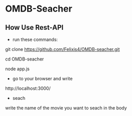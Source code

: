 # OMDB-Seacher 

## How Use Rest-API

* run these commands:

git clone https://github.com/Felixis4/OMDB-seacher.git

cd OMDB-seacher

node app.js 

* go to your browser and write 

http://localhost:3000/

* seach

write the name of the movie you want to seach in the body 
